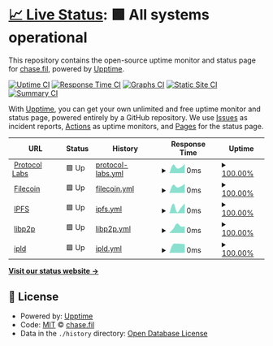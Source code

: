 # [📈 Live Status](https://upptime.outercore.ai): <!--live status--> **🟩 All systems operational**

This repository contains the open-source uptime monitor and status page for [chase.fil](https://upptime.outercore.ai), powered by [Upptime](https://github.com/upptime/upptime).

[![Uptime CI](https://github.com/vesahc/upptime-pln/workflows/Uptime%20CI/badge.svg)](https://github.com/vesahc/upptime-pln/actions?query=workflow%3A%22Uptime+CI%22)
[![Response Time CI](https://github.com/vesahc/upptime-pln/workflows/Response%20Time%20CI/badge.svg)](https://github.com/vesahc/upptime-pln/actions?query=workflow%3A%22Response+Time+CI%22)
[![Graphs CI](https://github.com/vesahc/upptime-pln/workflows/Graphs%20CI/badge.svg)](https://github.com/vesahc/upptime-pln/actions?query=workflow%3A%22Graphs+CI%22)
[![Static Site CI](https://github.com/vesahc/upptime-pln/workflows/Static%20Site%20CI/badge.svg)](https://github.com/vesahc/upptime-pln/actions?query=workflow%3A%22Static+Site+CI%22)
[![Summary CI](https://github.com/vesahc/upptime-pln/workflows/Summary%20CI/badge.svg)](https://github.com/vesahc/upptime-pln/actions?query=workflow%3A%22Summary+CI%22)

With [Upptime](https://upptime.js.org), you can get your own unlimited and free uptime monitor and status page, powered entirely by a GitHub repository. We use [Issues](https://github.com/vesahc/upptime-pln/issues) as incident reports, [Actions](https://github.com/vesahc/upptime-pln/actions) as uptime monitors, and [Pages](https://upptime.outercore.ai) for the status page.

<!--start: status pages-->
<!-- This summary is generated by Upptime (https://github.com/upptime/upptime) -->
<!-- Do not edit this manually, your changes will be overwritten -->
<!-- prettier-ignore -->
| URL | Status | History | Response Time | Uptime |
| --- | ------ | ------- | ------------- | ------ |
| <img alt="" src="https://icons.duckduckgo.com/ip3/protocol.ai.ico" height="13"> [Protocol Labs](https://protocol.ai) | 🟩 Up | [protocol-labs.yml](https://github.com/vesahc/upptime-pln/commits/HEAD/history/protocol-labs.yml) | <details><summary><img alt="Response time graph" src="./graphs/protocol-labs/response-time-week.png" height="20"> 0ms</summary><br><a href="https://upptime.outercore.ai/history/protocol-labs"><img alt="Response time 0" src="https://img.shields.io/endpoint?url=https%3A%2F%2Fraw.githubusercontent.com%2Fvesahc%2Fupptime-pln%2FHEAD%2Fapi%2Fprotocol-labs%2Fresponse-time.json"></a><br><a href="https://upptime.outercore.ai/history/protocol-labs"><img alt="24-hour response time 0" src="https://img.shields.io/endpoint?url=https%3A%2F%2Fraw.githubusercontent.com%2Fvesahc%2Fupptime-pln%2FHEAD%2Fapi%2Fprotocol-labs%2Fresponse-time-day.json"></a><br><a href="https://upptime.outercore.ai/history/protocol-labs"><img alt="7-day response time 0" src="https://img.shields.io/endpoint?url=https%3A%2F%2Fraw.githubusercontent.com%2Fvesahc%2Fupptime-pln%2FHEAD%2Fapi%2Fprotocol-labs%2Fresponse-time-week.json"></a><br><a href="https://upptime.outercore.ai/history/protocol-labs"><img alt="30-day response time 0" src="https://img.shields.io/endpoint?url=https%3A%2F%2Fraw.githubusercontent.com%2Fvesahc%2Fupptime-pln%2FHEAD%2Fapi%2Fprotocol-labs%2Fresponse-time-month.json"></a><br><a href="https://upptime.outercore.ai/history/protocol-labs"><img alt="1-year response time 0" src="https://img.shields.io/endpoint?url=https%3A%2F%2Fraw.githubusercontent.com%2Fvesahc%2Fupptime-pln%2FHEAD%2Fapi%2Fprotocol-labs%2Fresponse-time-year.json"></a></details> | <details><summary><a href="https://upptime.outercore.ai/history/protocol-labs">100.00%</a></summary><a href="https://upptime.outercore.ai/history/protocol-labs"><img alt="All-time uptime 100.00%" src="https://img.shields.io/endpoint?url=https%3A%2F%2Fraw.githubusercontent.com%2Fvesahc%2Fupptime-pln%2FHEAD%2Fapi%2Fprotocol-labs%2Fuptime.json"></a><br><a href="https://upptime.outercore.ai/history/protocol-labs"><img alt="24-hour uptime 100.00%" src="https://img.shields.io/endpoint?url=https%3A%2F%2Fraw.githubusercontent.com%2Fvesahc%2Fupptime-pln%2FHEAD%2Fapi%2Fprotocol-labs%2Fuptime-day.json"></a><br><a href="https://upptime.outercore.ai/history/protocol-labs"><img alt="7-day uptime 100.00%" src="https://img.shields.io/endpoint?url=https%3A%2F%2Fraw.githubusercontent.com%2Fvesahc%2Fupptime-pln%2FHEAD%2Fapi%2Fprotocol-labs%2Fuptime-week.json"></a><br><a href="https://upptime.outercore.ai/history/protocol-labs"><img alt="30-day uptime 100.00%" src="https://img.shields.io/endpoint?url=https%3A%2F%2Fraw.githubusercontent.com%2Fvesahc%2Fupptime-pln%2FHEAD%2Fapi%2Fprotocol-labs%2Fuptime-month.json"></a><br><a href="https://upptime.outercore.ai/history/protocol-labs"><img alt="1-year uptime 100.00%" src="https://img.shields.io/endpoint?url=https%3A%2F%2Fraw.githubusercontent.com%2Fvesahc%2Fupptime-pln%2FHEAD%2Fapi%2Fprotocol-labs%2Fuptime-year.json"></a></details>
| <img alt="" src="https://icons.duckduckgo.com/ip3/filecoin.io.ico" height="13"> [Filecoin](https://filecoin.io) | 🟩 Up | [filecoin.yml](https://github.com/vesahc/upptime-pln/commits/HEAD/history/filecoin.yml) | <details><summary><img alt="Response time graph" src="./graphs/filecoin/response-time-week.png" height="20"> 0ms</summary><br><a href="https://upptime.outercore.ai/history/filecoin"><img alt="Response time 0" src="https://img.shields.io/endpoint?url=https%3A%2F%2Fraw.githubusercontent.com%2Fvesahc%2Fupptime-pln%2FHEAD%2Fapi%2Ffilecoin%2Fresponse-time.json"></a><br><a href="https://upptime.outercore.ai/history/filecoin"><img alt="24-hour response time 0" src="https://img.shields.io/endpoint?url=https%3A%2F%2Fraw.githubusercontent.com%2Fvesahc%2Fupptime-pln%2FHEAD%2Fapi%2Ffilecoin%2Fresponse-time-day.json"></a><br><a href="https://upptime.outercore.ai/history/filecoin"><img alt="7-day response time 0" src="https://img.shields.io/endpoint?url=https%3A%2F%2Fraw.githubusercontent.com%2Fvesahc%2Fupptime-pln%2FHEAD%2Fapi%2Ffilecoin%2Fresponse-time-week.json"></a><br><a href="https://upptime.outercore.ai/history/filecoin"><img alt="30-day response time 0" src="https://img.shields.io/endpoint?url=https%3A%2F%2Fraw.githubusercontent.com%2Fvesahc%2Fupptime-pln%2FHEAD%2Fapi%2Ffilecoin%2Fresponse-time-month.json"></a><br><a href="https://upptime.outercore.ai/history/filecoin"><img alt="1-year response time 0" src="https://img.shields.io/endpoint?url=https%3A%2F%2Fraw.githubusercontent.com%2Fvesahc%2Fupptime-pln%2FHEAD%2Fapi%2Ffilecoin%2Fresponse-time-year.json"></a></details> | <details><summary><a href="https://upptime.outercore.ai/history/filecoin">100.00%</a></summary><a href="https://upptime.outercore.ai/history/filecoin"><img alt="All-time uptime 100.00%" src="https://img.shields.io/endpoint?url=https%3A%2F%2Fraw.githubusercontent.com%2Fvesahc%2Fupptime-pln%2FHEAD%2Fapi%2Ffilecoin%2Fuptime.json"></a><br><a href="https://upptime.outercore.ai/history/filecoin"><img alt="24-hour uptime 100.00%" src="https://img.shields.io/endpoint?url=https%3A%2F%2Fraw.githubusercontent.com%2Fvesahc%2Fupptime-pln%2FHEAD%2Fapi%2Ffilecoin%2Fuptime-day.json"></a><br><a href="https://upptime.outercore.ai/history/filecoin"><img alt="7-day uptime 100.00%" src="https://img.shields.io/endpoint?url=https%3A%2F%2Fraw.githubusercontent.com%2Fvesahc%2Fupptime-pln%2FHEAD%2Fapi%2Ffilecoin%2Fuptime-week.json"></a><br><a href="https://upptime.outercore.ai/history/filecoin"><img alt="30-day uptime 100.00%" src="https://img.shields.io/endpoint?url=https%3A%2F%2Fraw.githubusercontent.com%2Fvesahc%2Fupptime-pln%2FHEAD%2Fapi%2Ffilecoin%2Fuptime-month.json"></a><br><a href="https://upptime.outercore.ai/history/filecoin"><img alt="1-year uptime 100.00%" src="https://img.shields.io/endpoint?url=https%3A%2F%2Fraw.githubusercontent.com%2Fvesahc%2Fupptime-pln%2FHEAD%2Fapi%2Ffilecoin%2Fuptime-year.json"></a></details>
| <img alt="" src="https://icons.duckduckgo.com/ip3/ipfs.tech.ico" height="13"> [IPFS](https://ipfs.tech) | 🟩 Up | [ipfs.yml](https://github.com/vesahc/upptime-pln/commits/HEAD/history/ipfs.yml) | <details><summary><img alt="Response time graph" src="./graphs/ipfs/response-time-week.png" height="20"> 0ms</summary><br><a href="https://upptime.outercore.ai/history/ipfs"><img alt="Response time 0" src="https://img.shields.io/endpoint?url=https%3A%2F%2Fraw.githubusercontent.com%2Fvesahc%2Fupptime-pln%2FHEAD%2Fapi%2Fipfs%2Fresponse-time.json"></a><br><a href="https://upptime.outercore.ai/history/ipfs"><img alt="24-hour response time 0" src="https://img.shields.io/endpoint?url=https%3A%2F%2Fraw.githubusercontent.com%2Fvesahc%2Fupptime-pln%2FHEAD%2Fapi%2Fipfs%2Fresponse-time-day.json"></a><br><a href="https://upptime.outercore.ai/history/ipfs"><img alt="7-day response time 0" src="https://img.shields.io/endpoint?url=https%3A%2F%2Fraw.githubusercontent.com%2Fvesahc%2Fupptime-pln%2FHEAD%2Fapi%2Fipfs%2Fresponse-time-week.json"></a><br><a href="https://upptime.outercore.ai/history/ipfs"><img alt="30-day response time 0" src="https://img.shields.io/endpoint?url=https%3A%2F%2Fraw.githubusercontent.com%2Fvesahc%2Fupptime-pln%2FHEAD%2Fapi%2Fipfs%2Fresponse-time-month.json"></a><br><a href="https://upptime.outercore.ai/history/ipfs"><img alt="1-year response time 0" src="https://img.shields.io/endpoint?url=https%3A%2F%2Fraw.githubusercontent.com%2Fvesahc%2Fupptime-pln%2FHEAD%2Fapi%2Fipfs%2Fresponse-time-year.json"></a></details> | <details><summary><a href="https://upptime.outercore.ai/history/ipfs">100.00%</a></summary><a href="https://upptime.outercore.ai/history/ipfs"><img alt="All-time uptime 100.00%" src="https://img.shields.io/endpoint?url=https%3A%2F%2Fraw.githubusercontent.com%2Fvesahc%2Fupptime-pln%2FHEAD%2Fapi%2Fipfs%2Fuptime.json"></a><br><a href="https://upptime.outercore.ai/history/ipfs"><img alt="24-hour uptime 100.00%" src="https://img.shields.io/endpoint?url=https%3A%2F%2Fraw.githubusercontent.com%2Fvesahc%2Fupptime-pln%2FHEAD%2Fapi%2Fipfs%2Fuptime-day.json"></a><br><a href="https://upptime.outercore.ai/history/ipfs"><img alt="7-day uptime 100.00%" src="https://img.shields.io/endpoint?url=https%3A%2F%2Fraw.githubusercontent.com%2Fvesahc%2Fupptime-pln%2FHEAD%2Fapi%2Fipfs%2Fuptime-week.json"></a><br><a href="https://upptime.outercore.ai/history/ipfs"><img alt="30-day uptime 100.00%" src="https://img.shields.io/endpoint?url=https%3A%2F%2Fraw.githubusercontent.com%2Fvesahc%2Fupptime-pln%2FHEAD%2Fapi%2Fipfs%2Fuptime-month.json"></a><br><a href="https://upptime.outercore.ai/history/ipfs"><img alt="1-year uptime 100.00%" src="https://img.shields.io/endpoint?url=https%3A%2F%2Fraw.githubusercontent.com%2Fvesahc%2Fupptime-pln%2FHEAD%2Fapi%2Fipfs%2Fuptime-year.json"></a></details>
| <img alt="" src="https://icons.duckduckgo.com/ip3/libp2p.io.ico" height="13"> [libp2p](https://libp2p.io) | 🟩 Up | [libp2p.yml](https://github.com/vesahc/upptime-pln/commits/HEAD/history/libp2p.yml) | <details><summary><img alt="Response time graph" src="./graphs/libp2p/response-time-week.png" height="20"> 0ms</summary><br><a href="https://upptime.outercore.ai/history/libp2p"><img alt="Response time 0" src="https://img.shields.io/endpoint?url=https%3A%2F%2Fraw.githubusercontent.com%2Fvesahc%2Fupptime-pln%2FHEAD%2Fapi%2Flibp2p%2Fresponse-time.json"></a><br><a href="https://upptime.outercore.ai/history/libp2p"><img alt="24-hour response time 0" src="https://img.shields.io/endpoint?url=https%3A%2F%2Fraw.githubusercontent.com%2Fvesahc%2Fupptime-pln%2FHEAD%2Fapi%2Flibp2p%2Fresponse-time-day.json"></a><br><a href="https://upptime.outercore.ai/history/libp2p"><img alt="7-day response time 0" src="https://img.shields.io/endpoint?url=https%3A%2F%2Fraw.githubusercontent.com%2Fvesahc%2Fupptime-pln%2FHEAD%2Fapi%2Flibp2p%2Fresponse-time-week.json"></a><br><a href="https://upptime.outercore.ai/history/libp2p"><img alt="30-day response time 0" src="https://img.shields.io/endpoint?url=https%3A%2F%2Fraw.githubusercontent.com%2Fvesahc%2Fupptime-pln%2FHEAD%2Fapi%2Flibp2p%2Fresponse-time-month.json"></a><br><a href="https://upptime.outercore.ai/history/libp2p"><img alt="1-year response time 0" src="https://img.shields.io/endpoint?url=https%3A%2F%2Fraw.githubusercontent.com%2Fvesahc%2Fupptime-pln%2FHEAD%2Fapi%2Flibp2p%2Fresponse-time-year.json"></a></details> | <details><summary><a href="https://upptime.outercore.ai/history/libp2p">100.00%</a></summary><a href="https://upptime.outercore.ai/history/libp2p"><img alt="All-time uptime 100.00%" src="https://img.shields.io/endpoint?url=https%3A%2F%2Fraw.githubusercontent.com%2Fvesahc%2Fupptime-pln%2FHEAD%2Fapi%2Flibp2p%2Fuptime.json"></a><br><a href="https://upptime.outercore.ai/history/libp2p"><img alt="24-hour uptime 100.00%" src="https://img.shields.io/endpoint?url=https%3A%2F%2Fraw.githubusercontent.com%2Fvesahc%2Fupptime-pln%2FHEAD%2Fapi%2Flibp2p%2Fuptime-day.json"></a><br><a href="https://upptime.outercore.ai/history/libp2p"><img alt="7-day uptime 100.00%" src="https://img.shields.io/endpoint?url=https%3A%2F%2Fraw.githubusercontent.com%2Fvesahc%2Fupptime-pln%2FHEAD%2Fapi%2Flibp2p%2Fuptime-week.json"></a><br><a href="https://upptime.outercore.ai/history/libp2p"><img alt="30-day uptime 100.00%" src="https://img.shields.io/endpoint?url=https%3A%2F%2Fraw.githubusercontent.com%2Fvesahc%2Fupptime-pln%2FHEAD%2Fapi%2Flibp2p%2Fuptime-month.json"></a><br><a href="https://upptime.outercore.ai/history/libp2p"><img alt="1-year uptime 100.00%" src="https://img.shields.io/endpoint?url=https%3A%2F%2Fraw.githubusercontent.com%2Fvesahc%2Fupptime-pln%2FHEAD%2Fapi%2Flibp2p%2Fuptime-year.json"></a></details>
| <img alt="" src="https://icons.duckduckgo.com/ip3/ipld.io.ico" height="13"> [ipld](https://ipld.io) | 🟩 Up | [ipld.yml](https://github.com/vesahc/upptime-pln/commits/HEAD/history/ipld.yml) | <details><summary><img alt="Response time graph" src="./graphs/ipld/response-time-week.png" height="20"> 0ms</summary><br><a href="https://upptime.outercore.ai/history/ipld"><img alt="Response time 0" src="https://img.shields.io/endpoint?url=https%3A%2F%2Fraw.githubusercontent.com%2Fvesahc%2Fupptime-pln%2FHEAD%2Fapi%2Fipld%2Fresponse-time.json"></a><br><a href="https://upptime.outercore.ai/history/ipld"><img alt="24-hour response time 0" src="https://img.shields.io/endpoint?url=https%3A%2F%2Fraw.githubusercontent.com%2Fvesahc%2Fupptime-pln%2FHEAD%2Fapi%2Fipld%2Fresponse-time-day.json"></a><br><a href="https://upptime.outercore.ai/history/ipld"><img alt="7-day response time 0" src="https://img.shields.io/endpoint?url=https%3A%2F%2Fraw.githubusercontent.com%2Fvesahc%2Fupptime-pln%2FHEAD%2Fapi%2Fipld%2Fresponse-time-week.json"></a><br><a href="https://upptime.outercore.ai/history/ipld"><img alt="30-day response time 0" src="https://img.shields.io/endpoint?url=https%3A%2F%2Fraw.githubusercontent.com%2Fvesahc%2Fupptime-pln%2FHEAD%2Fapi%2Fipld%2Fresponse-time-month.json"></a><br><a href="https://upptime.outercore.ai/history/ipld"><img alt="1-year response time 0" src="https://img.shields.io/endpoint?url=https%3A%2F%2Fraw.githubusercontent.com%2Fvesahc%2Fupptime-pln%2FHEAD%2Fapi%2Fipld%2Fresponse-time-year.json"></a></details> | <details><summary><a href="https://upptime.outercore.ai/history/ipld">100.00%</a></summary><a href="https://upptime.outercore.ai/history/ipld"><img alt="All-time uptime 100.00%" src="https://img.shields.io/endpoint?url=https%3A%2F%2Fraw.githubusercontent.com%2Fvesahc%2Fupptime-pln%2FHEAD%2Fapi%2Fipld%2Fuptime.json"></a><br><a href="https://upptime.outercore.ai/history/ipld"><img alt="24-hour uptime 100.00%" src="https://img.shields.io/endpoint?url=https%3A%2F%2Fraw.githubusercontent.com%2Fvesahc%2Fupptime-pln%2FHEAD%2Fapi%2Fipld%2Fuptime-day.json"></a><br><a href="https://upptime.outercore.ai/history/ipld"><img alt="7-day uptime 100.00%" src="https://img.shields.io/endpoint?url=https%3A%2F%2Fraw.githubusercontent.com%2Fvesahc%2Fupptime-pln%2FHEAD%2Fapi%2Fipld%2Fuptime-week.json"></a><br><a href="https://upptime.outercore.ai/history/ipld"><img alt="30-day uptime 100.00%" src="https://img.shields.io/endpoint?url=https%3A%2F%2Fraw.githubusercontent.com%2Fvesahc%2Fupptime-pln%2FHEAD%2Fapi%2Fipld%2Fuptime-month.json"></a><br><a href="https://upptime.outercore.ai/history/ipld"><img alt="1-year uptime 100.00%" src="https://img.shields.io/endpoint?url=https%3A%2F%2Fraw.githubusercontent.com%2Fvesahc%2Fupptime-pln%2FHEAD%2Fapi%2Fipld%2Fuptime-year.json"></a></details>

<!--end: status pages-->

[**Visit our status website →**](https://upptime.outercore.ai)

## 📄 License

- Powered by: [Upptime](https://github.com/upptime/upptime)
- Code: [MIT](./LICENSE) © [chase.fil](https://upptime.outercore.ai)
- Data in the `./history` directory: [Open Database License](https://opendatacommons.org/licenses/odbl/1-0/)
